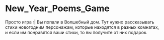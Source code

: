 # New_Year_Poems_Game
Просто игра :| Вы попали в Волшебный дом. Тут нужно рассказывать стихи новогодним персонажам, которые находятся в разных комнатах, и если им понравятся ваши стихи, то вы получите от них подарок.
